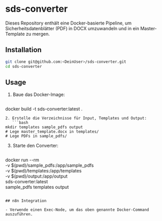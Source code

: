 # sds-converter

Dieses Repository enthält eine Docker-basierte Pipeline, um Sicherheitsdatenblätter (PDF) in DOCX umzuwandeln und in ein Master-Template zu mergen.

## Installation

```bash
git clone git@github.com:<DeinUser>/sds-converter.git
cd sds-converter
``` 

## Usage

1. Baue das Docker-Image:
   ```bash
docker build -t sds-converter:latest .
```
2. Erstelle die Verzeichnisse für Input, Templates und Output:
   ```bash
mkdir templates sample_pdfs output
# Lege master_template.docx in templates/
# Lege PDFs in sample_pdfs/
```
3. Starte den Converter:
   ```bash
docker run --rm \
  -v $(pwd)/sample_pdfs:/app/sample_pdfs \
  -v $(pwd)/templates:/app/templates \
  -v $(pwd)/output:/app/output \
  sds-converter:latest \
  sample_pdfs templates output
```

## n8n Integration

- Verwende einen Exec-Node, um das oben genannte Docker-Command auszuführen.
